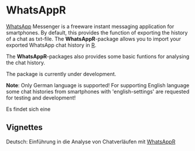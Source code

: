 # WhatsAppR
[WhatsApp](https://www.whatsapp.com/) Messenger is a freeware instant messaging application for smartphones. By default, this provides the function of exporting the history of a chat as txt-file. The **WhatsAppR**-package allows you to import your exported WhatsApp chat history in [R](https://cran.r-project.org/).

The **WhatsAppR**-packages also provides some basic funtions for analysing the chat history.

The package is currently under development.

**Note**: Only German language is supported! For supporting English language some chat histories from smartphones with 'english-settings' are requested for testing and development!

Es findet sich eine 

## Vignettes
Deutsch: Einführung in die Analyse von Chatverläufen mit [WhatsAppR](https://github.com/BorisLS/WhatsAppR/blob/master/vignettes/WhatsAppR_Einfuehrung_Deutsch.Rmd)
